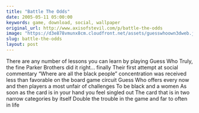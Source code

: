 ```yaml
---
title: "Battle The Odds"
date: 2005-05-11 05:00:00
keywords: game, download, social, wallpaper
original_url: http://www.axisofstevil.com/p/battle-the-odds
image: "https://d3e878vmunx8cm.cloudfront.net/assets/guesswhoown3dweb.jpg"
slug: battle-the-odds
layout: post
---
```


There are any number of lessons you can learn by playing Guess Who Truly, the fine Parker Brothers did it right… finally Their first attempt at social commentary “Where are all the black people” concentration was received less than favorable on the board game circuit Guess Who offers every now and then players a most unfair of challenges To be black and a women As soon as the card is in your hand you feel singled out The card that is in two narrow categories by itself Double the trouble in the game and far to often in life

